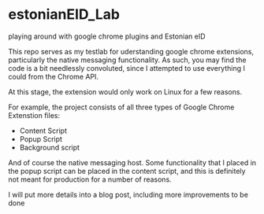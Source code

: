 # estonianEID_Lab
playing around with google chrome plugins and Estonian eID


This repo serves as my testlab for uderstanding google chrome extensions, particularly the native messaging functionality. As such, you may find the code is a bit needlessly convoluted, since I attempted to use everything I could from the Chrome API. 

At this stage, the extension would only work on Linux for a few reasons.

For example, the project consists of all three types of Google Chrome Extenstion files:
  - Content Script
  - Popup Script
  - Background script

And of course the native messaging host. Some functionality that I placed in the popup script can be placed in the content script, and this is definitely not meant for production for a number of reasons.

I will put more details into a blog post, including more improvements to be done
